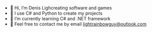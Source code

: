 - 👋 Hi, I’m Denis Lighcreating software and games
- 🌈 I use C# and Python to create my projects
- 🌱 I’m currently learning C# and .NET framework
- 💼 Feel free to contact me by email lightrainbowguy@outlook.com

<!---
RainyArcher/RainyArcher is a ✨ special ✨ repository because its `README.md` (this file) appears on your GitHub profile.
You can click the Preview link to take a look at your changes.
--->
